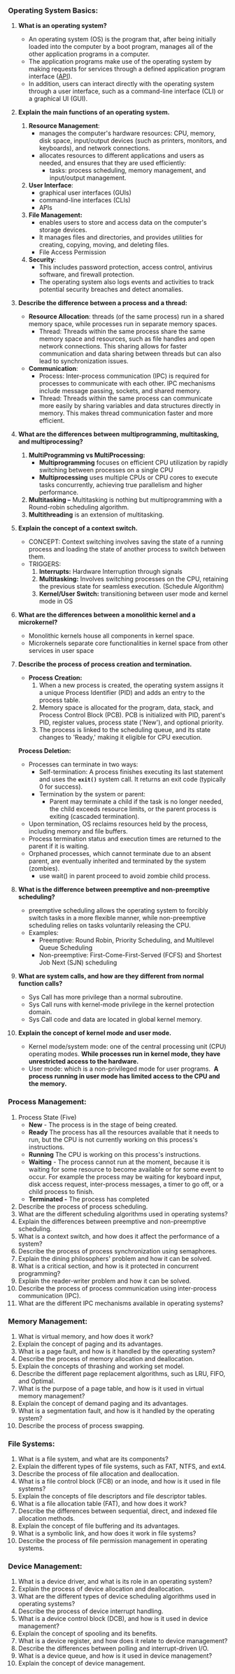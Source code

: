 ### Operating System Basics:

1. **What is an operating system?**
    - An operating system (OS) is the program that, after being initially loaded into the computer by a boot program, manages all of the other application programs in a computer.
    - The application programs make use of the operating system by making requests for services through a defined application program interface ([API](https://www.techtarget.com/searchapparchitecture/definition/application-program-interface-API)).
    - In addition, users can interact directly with the operating system through a user interface, such as a command-line interface (CLI) or a graphical UI (GUI).
2. **Explain the main functions of an operating system.**
    1. **Resource Management**:
        - manages the computer's hardware resources: CPU, memory, disk space, input/output devices (such as printers, monitors, and keyboards), and network connections.
        - allocates resources to different applications and users as needed, and ensures that they are used efficiently:
            - tasks: process scheduling, memory management, and input/output management.
    2. **User Interface**:
        - graphical user interfaces (GUIs)
        - command-line interfaces (CLIs)
        - APIs
    3. **File Management:**
        - enables users to store and access data on the computer's storage devices.
        - It manages files and directories, and provides utilities for creating, copying, moving, and deleting files.
        - File Access Permission
    4. **Security**:
        - This includes password protection, access control, antivirus software, and firewall protection.
        - The operating system also logs events and activities to track potential security breaches and detect anomalies.
3. **Describe the difference between a process and a thread:**
    - **Resource Allocation**: threads (of the same process) run in a shared memory space, while processes run in separate memory spaces.
        - Thread: Threads within the same process share the same memory space and resources, such as file handles and open network connections. This sharing allows for faster communication and data sharing between threads but can also lead to synchronization issues.
    - **Communication**:
        - Process: Inter-process communication (IPC) is required for processes to communicate with each other. IPC mechanisms include message passing, sockets, and shared memory.
        - Thread: Threads within the same process can communicate more easily by sharing variables and data structures directly in memory. This makes thread communication faster and more efficient.
4. **What are the differences between multiprogramming, multitasking, and multiprocessing?**
    1. **MultiProgramming vs MultiProcessing:**
        - **Multiprogramming** focuses on efficient CPU utilization by rapidly switching between processes on a single CPU
        - **Multiprocessing** uses multiple CPUs or CPU cores to execute tasks concurrently, achieving true parallelism and higher performance.
    2. **Multitasking –** Multitasking is nothing but multiprogramming with a Round-robin scheduling algorithm.
    3. **Multithreading** is an extension of multitasking.
5. **Explain the concept of a context switch.**
    - CONCEPT: 
    Context switching involves saving the state of a running process and loading the state of another process to switch between them.
    - TRIGGERS:
        1. **Interrupts:** Hardware Interruption through signals
        2. **Multitasking:** Involves switching processes on the CPU, retaining the previous state for seamless execution. (Schedule Algorithm)
        3. **Kernel/User Switch:** transitioning between user mode and kernel mode in OS
6. **What are the differences between a monolithic kernel and a microkernel?**
    - Monolithic kernels house all components in kernel space.
    - Microkernels separate core functionalities in kernel space from other services in user space
7. **Describe the process of process creation and termination.**
    - **Process Creation:**
        1. When a new process is created, the operating system assigns it a unique Process Identifier (PID) and adds an entry to the process table.
        2. Memory space is allocated for the program, data, stack, and Process Control Block (PCB). PCB is initialized with PID, parent's PID, register values, process state ('New'), and optional priority.
        3. The process is linked to the scheduling queue, and its state changes to 'Ready,' making it eligible for CPU execution.
    
    **Process Deletion:**
    
    - Processes can terminate in two ways:
        - Self-termination: A process finishes executing its last statement and uses the **`exit()`** system call. It returns an exit code (typically 0 for success).
        - Termination by the system or parent:
            - Parent may terminate a child if the task is no longer needed, the child exceeds resource limits, or the parent process is exiting (cascaded termination).
    - Upon termination, OS reclaims resources held by the process, including memory and file buffers.
    - Process termination status and execution times are returned to the parent if it is waiting.
    - Orphaned processes, which cannot terminate due to an absent parent, are eventually inherited and terminated by the system (zombies).
        - use wait() in parent proceed to avoid zombie child process.
8. **What is the difference between preemptive and non-preemptive scheduling?**
    - preemptive scheduling allows the operating system to forcibly switch tasks in a more flexible manner, while non-preemptive scheduling relies on tasks voluntarily releasing the CPU.
    - Examples:
        - Preemptive: Round Robin, Priority Scheduling, and Multilevel Queue Scheduling
        - Non-preemptive: First-Come-First-Served (FCFS) and Shortest Job Next (SJN) scheduling
9. **What are system calls, and how are they different from normal function calls?**
    - Sys Call has more privilege than a normal subroutine.
    - Sys Call runs with kernel-mode privilege in the kernel protection domain.
    - Sys Call code and data are located in global kernel memory.
10. **Explain the concept of kernel mode and user mode.**
    - Kernel mode/system mode:  one of the central processing unit (CPU) operating modes. **While processes run in kernel mode, they have unrestricted access to the hardware.**
    - User mode: which is a non-privileged mode for user programs. 
    **A process running in user mode has limited access to the CPU and the memory.**

### Process Management:

1. Process State (Five)
    - **New** - The process is in the stage of being created.
    - **Ready** The process has all the resources available that it needs to run, but the CPU is not currently working on this process's instructions.
    - **Running** The CPU is working on this process's instructions.
    - **Waiting** - The process cannot run at the moment, because it is waiting for some resource to become available or for some event to occur. For example the process may be waiting for keyboard input, disk access request, inter-process messages, a timer to go off, or a child process to finish.
    - **Terminated -** The process has completed
2. Describe the process of process scheduling.
3. What are the different scheduling algorithms used in operating systems?
4. Explain the differences between preemptive and non-preemptive scheduling.
5. What is a context switch, and how does it affect the performance of a system?
6. Describe the process of process synchronization using semaphores.
7. Explain the dining philosophers' problem and how it can be solved.
8. What is a critical section, and how is it protected in concurrent programming?
9. Explain the reader-writer problem and how it can be solved.
10. Describe the process of process communication using inter-process communication (IPC).
11. What are the different IPC mechanisms available in operating systems?

### Memory Management:

1. What is virtual memory, and how does it work?
2. Explain the concept of paging and its advantages.
3. What is a page fault, and how is it handled by the operating system?
4. Describe the process of memory allocation and deallocation.
5. Explain the concepts of thrashing and working set model.
6. Describe the different page replacement algorithms, such as LRU, FIFO, and Optimal.
7. What is the purpose of a page table, and how is it used in virtual memory management?
8. Explain the concept of demand paging and its advantages.
9. What is a segmentation fault, and how is it handled by the operating system?
10. Describe the process of process swapping.

### File Systems:

1. What is a file system, and what are its components?
2. Explain the different types of file systems, such as FAT, NTFS, and ext4.
3. Describe the process of file allocation and deallocation.
4. What is a file control block (FCB) or an inode, and how is it used in file systems?
5. Explain the concepts of file descriptors and file descriptor tables.
6. What is a file allocation table (FAT), and how does it work?
7. Describe the differences between sequential, direct, and indexed file allocation methods.
8. Explain the concept of file buffering and its advantages.
9. What is a symbolic link, and how does it work in file systems?
10. Describe the process of file permission management in operating systems.

### Device Management:

1. What is a device driver, and what is its role in an operating system?
2. Explain the process of device allocation and deallocation.
3. What are the different types of device scheduling algorithms used in operating systems?
4. Describe the process of device interrupt handling.
5. What is a device control block (DCB), and how is it used in device management?
6. Explain the concept of spooling and its benefits.
7. What is a device register, and how does it relate to device management?
8. Describe the differences between polling and interrupt-driven I/O.
9. What is a device queue, and how is it used in device management?
10. Explain the concept of device management.

